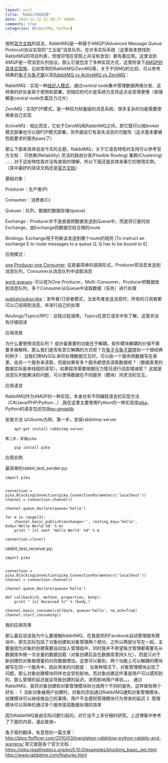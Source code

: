 ```yaml
---
layout: post
title: "RabbitMQ初探"
date: 2015-12-12 22:30:27 +0800
comments: true
categories: [RabbitMQ, Python]
---
```


按照[官方文档](http://www.rabbitmq.com/features.html)的说法，RabbitMQ是一种基于AMQP(Advanced Message Queue Protocol)协议实现的“工业级”消息队列，在许多实际系统（这里我本想找到RabbitMQ的项目列表，但很可惜在官网上并没有发现）都有着应用。这里谈到AMQP是一项消息队列协议，那么它就包含了多种实现方式，这里附录下[AMQP的具体实现族](https://www.amqp.org/about/examples)，比如常用的RabbitMQ/ZeroMQ等，关于不同MQ的比较，可以参考经典的[兔子与兔子窝](http://blogs.digitar.com/jjww/2009/01/rabbits-and-warrens/)以及[RabbitMQ vs ActiveMQ vs ZeroMQ](http://stackoverflow.com/questions/731233/activemq-or-rabbitmq-or-zeromq-or)：

RabbitMQ：实现一种[经纪人模式](https://en.wikipedia.org/wiki/Broker_Pattern)，通过central node集中管理数据再做分发，这样做的好处是易于使用和部署，但相应的代价是系统为支持这点会变得更慢（我理解是central node负载压力过大）

ZeroMQ：实现P2P模式，是一种较为轻量级的消息系统，很多复杂的功能需要使用者自己实现

ActiveMQ：相比而言，它处于ZeroMQ和RabbitMQ之间，即它既可以按broker模式部署也可以按P2P模式部署，另外据说它有丢失消息的可能性（这点基本要被性能要求的服务pass了）
	
那么下面来具体说说今天的主题，RabbitMQ，关于它语言特性的支持可以参考官方文档：
	可依赖(Reliability)
	灵活的路由分发(Flexible Routing)
	集群(Clustering)
	......
对于这些特性我并没有直观的理解，所以下面还是具体来看它的使用实例。（其中最好的阅读文档还是[官方文档](http://www.rabbitmq.com/getstarted.html)）

基础对象：

Producer：生产者(P)

Consumer：消费者(C)

Queues：队列，数据的数据存储(queue)

Exchange：Producer并不是直接把数据发送到Queue中，而是将它委托给Exchange，由Exchange将数据交给合理的route

Bindings: Exchange用于判断该发送到哪个route的规则 (To instruct an exchange E to route messages to a queue Q, Q has to be bound to E)
	
应用模式：

[one Producer one Consumer](http://www.rabbitmq.com/tutorials/tutorial-one-python.html): 这是最简单的调用形式，Producer把消息发送到消息队列，Consumer从消息队列中读取消息

[work queues](http://www.rabbitmq.com/tutorials/tutorial-two-python.html): 可以视为One Producer，Multi-Consumer，Producer把数据放到消息队列，多个Consumer从Queue中读取数据（任务）进行处理

[publish/subscribe](http://www.rabbitmq.com/tutorials/tutorial-three-python.html)：发布者/订阅者模式，当发布者发送消息时，所有的订阅者都可以订阅得到消息，并进行自己的处理

Routings/Topics/RPC：远程过程调用，Topics在其它语言中有了解，这里并没有仔细阅读

应用场景

为什么要使用消息队列？ 或许最重要的功能在于解耦，软件模块解耦的价值不需要多做解释，那么我们是否有其它解耦的方式呢？在[兔子与兔子窝](http://blogs.digitar.com/jjww/2009/01/rabbits-and-warrens/)提到一个很经典的例子：
	当我们用MySQL来将处理数据交互时，可以由一个服务把数据写在表里，由另一个服务来读取，但是如果有多个服务都想去读取数据呢？（数据表里的数据实际是单线程的读写），如果程序需要根据压力情况进行动态增减呢？
这就是消息队列能解决的问题，可以使得数据在不同服务（模块）间灵活的交互。

应用语言

RabbitMQ作为AMQP的一种实现，本身也有不同编程语言的实现方法（C#/Java/PHP/Python...）,我在这里主要使用Python的一种实现库[pika](https://pika.readthedocs.org/en/0.10.0/)， Python的语言包还包括[py-amqplib](http://code.google.com/p/py-amqplib/)
	
安装方法
	以Ubuntu为例，第一步，安装rabbitmq-server
	
		apt-get install rabbitmq-server
	
	第二步，安装pika
	
		pip install pika
	
应用实例

最简单的rabbit_test_sender.py:

	import pika

	
	connection = pika.BlockingConnection(pika.ConnectionParameters('localhost'))
	channel = connection.channel()

	channel.queue_declare(queue='hello')

	for m in range(3):
		channel.basic_publish(exchange='', routing_key='hello', body='Hello World %d' % m)
		print " [x] sent 'Hello World' %d" % m

	connection.close()

rabbit_test_receiver.py:

	import pika


	connection = pika.BlockingConnection(pika.ConnectionParameters('localhost'))
	channel = connection.channel()

	channel.queue_declare(queue='hello')

	def callback(ch, method, properties, body):
	    print " [x] Received %r" % (body,)
	
	channel.basic_consume(callback, queue='hello', no_ack=True)
	channel.start_consuming()
	

我的应用背景

那么最后说说我为什么要接触RabbitMQ，在我提供的Facebook自动管理服务模块中，原先实际包括了对象创建和对象管理两个部分。之所以两部分写在一起，主要是因为对象的创建需要自动加入管理组中，同时我并不希望每次管理都需要先从数据库中做一次全量的数据加载（对象创建后会在数据库里持久化），而是只对于新创建的对象做增量的内存数据增加。这里可以看到，两个功能上可以解耦的模块被写在同一个服务中，因此带来的问题是：
	当某种情况下，对象管理模块出现了问题，那么对象创建模块同样也会受到影响。而对象创建这件事是用户可以感知到的，那么管理的延迟就会导致创建的延迟，进而影响用户体验。。。
通过RabbitMQ，我将对象创建和对象管理模块拆分成两个不同的服务，这样做有两个好处：
	1. 当新对象被用户创建时，对象的添加通过RabbitMQ通知对象管理模块，创建模块可以继续做自己的事情，用户不会感知管理模块行为带来的延迟
	2. 管理模块可以简单的通过多个服务提高数据处理的效率
	
因为RabbitMQ是由实际问题引起的，对它谈不上多仔细的研究，上述博客中参考了下面的内容，谨此致谢~

兔子窝的翻译，有意思的一篇文章： http://blog.ftofficer.com/2010/03/translation-rabbitmq-python-rabbits-and-warrens/
其它就是各个官方文档：
https://pika.readthedocs.org/en/0.10.0/examples/blocking_basic_get.html
http://www.rabbitmq.com/features.html
	
